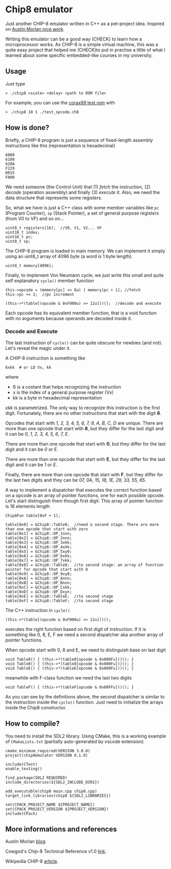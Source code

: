 # Chip8 emulator

Just another CHIP-8 emulator written in C++ as a pet-project idea.
Inspired on [Austin Morlan nice work](https://austinmorlan.com/posts/chip8_emulator/).

Writing this emulator can be a good way (CHECK) to learn how a microprocessor works.
As CHIP-8 is a simple virtual machine, this was a quite easy project that helped me (CHECK)to put in practise a little of what I learned about some specific embedded-like courses in my university.

## Usage
Just type
```
> ./chip8 <scale> <delay> <path to ROM file>
```

For example, you can use the [corax89 test rom](https://github.com/corax89/chip8-test-rom) with
```
> ./chip8 10 1 ./test_opcode.ch8
```

## How is done?
Briefly, a CHIP-8 program is just a sequence of fixed-length assembly instructions like this (representation is hexadecimal)
```
6000
6100
620A
F229
D015
F000
```
We need someone (the Control Unit) that (1) _fetch_ the instruction, (2) _decode_ (operation assembly) and finally (3) _execute_ it.
Also, we need the data structure that represents some registers. 

So, what we have is just a C++ class with some member variables like `pc` (Program Counter), `sp` (Stack Pointer), a set of general purpose registers (from V0 to VF) and so on...
```
uint8_t registers[16];  //V0, V1, V2... VF
uint16_t index;
uint16_t pc;
uint8_t sp;
```

The CHIP-8 program is loaded in main memory. We can implement it simply using an uint8_t array of 4096 byte (a word is 1 byte length).
```
uint8_t memory[4096];
```

Finally, to implement Von Neumann cycle, we just write this small and quite self explanatory `cycle()` member function 
```
this->opcode = (memory[pc] << 8u) | memory[pc + 1]; //fetch
this->pc += 2;  //pc increment

(this->*(table[(opcode & 0xF000u) >> 12u]))();  //decode and execute
```
Each opcode has its equivalent member function, that is a void function with no arguments because operands are decoded inside it. 

### Decode and Execute
The last instruction of `cycle()` can be quite obscure for newbies (and not). Let's reveal the magic under it.

A CHIP-8 instruction is something like
```
6xkk  # or LD Vx, kk
```
where
- 6 is a costant that helps recognizing the instruction
- x is the index of a general purpose register (Vx)
- kk is a byte in hexadecimal representation

_xkk_ is parametrized. The only way to recognize this instruction is the first digit. Fortunately, there are no other instructions that start with the digit **6**.

Opcodes that start with *1, 2, 3, 4, 5, 6, 7, 9, A, B, C, D* are unique.
There are more than one opcode that start with **8**, but they differ for the last digit and it can be *0, 1, 2, 3, 4, 5, 6, 7, E*.

There are more than one opcode that start with **0**, but they differ for the last digit and it can be *0* or *E*.

There are more than one opcode that start with **E**, but they differ for the last digit and it can be *1* or *E*.

Finally, there are more than one opcode that start with **F**, but they differ for the last two digits and they can be *07, 0A, 15, 18, 1E, 29, 33, 55, 65*.

A way to implement a dispatcher that executes the correct function based on a opcode is an array of pointer functions, one for each possible opcode.
Let's start distinguish them though first digit. This array of pointer function is 16 elements length
```
Chip8Fun table[0xF + 1];

table[0x0] = &Chip8::Table0;  //need a second stage. There are more than one opcode that start with zero
table[0x1] = &Chip8::OP_1nnn;
table[0x2] = &Chip8::OP_2nnn;
table[0x3] = &Chip8::OP_3xkk;
table[0x4] = &Chip8::OP_4xkk;
table[0x5] = &Chip8::OP_5xy0;
table[0x6] = &Chip8::OP_6xkk;
table[0x7] = &Chip8::OP_7xkk;
table[0x8] = &Chip8::Table8;  //to second stage: an array of function pointer for opcode that start with 8
table[0x9] = &Chip8::OP_9xy0;
table[0xA] = &Chip8::OP_Annn;
table[0xB] = &Chip8::OP_Bnnn;
table[0xC] = &Chip8::OP_Cxkk;
table[0xD] = &Chip8::OP_Dxyn;
table[0xE] = &Chip8::TableE;  //to second stage
table[0xF] = &Chip8::TableF;  //to second stage
```

The C++ instruction in `cycle()`
```
(this->*(table[(opcode & 0xF000u) >> 12u]))();
```
executes the right function based on first digit of instruction. If it is something like 0, 8, E, F we need a second dispatcher aka another array of pointer functions.

When opcode start with 0, 8 and E, we need to distinguish base on last digit
```
void Table0() { (this->*(table0[opcode & 0x000Fu]))(); }
void Table8() { (this->*(table8[opcode & 0x000Fu]))(); }
void TableE() { (this->*(tableE[opcode & 0x000Fu]))(); }
```

meanwhile with F-class function we need the last two digits
```
void TableF() { (this->*(tableF[opcode & 0x00FFu]))(); }
```

As you can see by the definitions above, the second dispatcher is similar to the instruction inside the `cycle()` function. Just need to initialize the arrays inside the Chip8 constructor.

## How to compile?
You need to install the SDL2 library.
Using CMake, this is a working example of `CMakeLists.txt` (partially auto-generated by vscode extension)
```
cmake_minimum_required(VERSION 3.0.0)
project(chip8emulator VERSION 0.1.0)

include(CTest)
enable_testing()

find_package(SDL2 REQUIRED)
include_directories(${SDL2_INCLUDE_DIRS})

add_executable(chip8 main.cpp chip8.cpp)
target_link_libraries(chip8 ${SDL2_LIBRARIES})

set(CPACK_PROJECT_NAME ${PROJECT_NAME})
set(CPACK_PROJECT_VERSION ${PROJECT_VERSION})
include(CPack)
```

## More informations and references
Austin Morlan [blog](https://austinmorlan.com/posts/chip8_emulator/).

Cowgod's Chip-8 Technical Reference v1.0 [link](http://devernay.free.fr/hacks/chip8/C8TECH10.HTM).

Wikipedia CHIP-8 [article](https://en.wikipedia.org/wiki/CHIP-8).